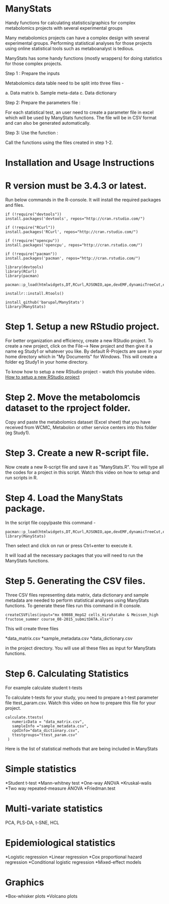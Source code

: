 # ManyStats
Handy functions for calculating statistics/graphics for complex metabolomics projects with several experimental groups

Many metabolomics projects can have a complex design with several experimental groups. Performing statistical analyses for those projects using online statistical tools such as metaboanalyst is tedious. 

ManyStats has some handy functions (mostly wrappers) for doing statistics for those complex projects. 

Step 1 : Prepare the inputs

Metabolomics data table need to be split into three files -

a. Data matrix
b. Sample meta-data
c. Data dictionary

Step 2: Prepare the parameters file :

For each statistical test, an user need to create a parameter file in excel which will be used by ManyStats functions. The file will be in CSV format and can also be generated automatically. 

Step 3: Use the function :

Call the functions using the files created in step 1-2. 

# Installation and Usage Instructions

# R version must be 3.4.3 or latest.

Run below commands in the R-console. It will install the required packages and files. 

```
if (!require("devtools"))
install.packages('devtools', repos="http://cran.rstudio.com/")

if (!require("RCurl"))
install.packages('RCurl', repos="http://cran.rstudio.com/")

if (!require("opencpu"))
install.packages('opencpu', repos="http://cran.rstudio.com/")

if (!require("pacman"))
install.packages('pacman', repos="http://cran.rstudio.com/")

library(devtools)
library(RCurl)
library(pacman)

pacman::p_load(htmlwidgets,DT,RCurl,RJSONIO,ape,devEMF,dynamicTreeCut,extrafont,flextable,ggplot2,ggpubr,ggrepel,grid,gridExtra,installr,magrittr,officer,openxlsx,phytools,plotly,plotrix,rvg,mixOmics)

installr::install.Rtools()

install_github('barupal/ManyStats')
library(ManyStats)

```
# Step 1. Setup a new RStudio project.

For better organization and efficiency, create a new RStudio project. To create a new project, click on the File--> New project and then give it a name eg Study1 or whatever you like. By default R-Projects are save in your home directory which in "My Documents" for Windows. This will create a folder eg Study1 in your home directory. 

To know how to setup a new RStudio project - watch this youtube video. 
[How to setup a new RStudio project](https://www.youtube.com/watch?v=DeUsuMFWmP4&index=2&list=PL3GsOPLfOm7W-j-wswddfoCf2KH5kOSon)

# Step 2. Move the metabolomcis dataset to the rproject folder. 

Copy and paste the metabolomics dataset (Excel sheet) that you have received from WCMC, Metabolon or other service centers into this folder (eg Study1). 

# Step 3. Create a new R-script file.
Now create a new R-script file and save it as "ManyStats.R". You will type all the codes for a project in this script. Watch this video on how to setup and run scripts in R. 

# Step 4. Load the ManyStats package.

In the script file copy/paste this command - 

```
pacman::p_load(htmlwidgets,DT,RCurl,RJSONIO,ape,devEMF,dynamicTreeCut,extrafont,flextable,ggplot2,ggpubr,ggrepel,grid,gridExtra,installr,magrittr,officer,openxlsx,phytools,plotly,plotrix,rvg,mixOmics) 
library(ManyStats)
```

Then select and click on run or press Ctrl+enter to execute it. 

It will load all the necessary packages that you will need to run the ManyStats functions. 

# Step 5. Generating the CSV files. 
Three CSV files representing data matrix, data dictionary and sample metadata are needed to perform statistical analyses using ManyStats functions. To generate these files run this command in R console. 

```
createCSVFiles(input="mx 69088_HepG2 cells_Hirahatake & Meissen_high fructose_summer course_08-2015_submitDATA.xlsx")
```
This will create three files 

*data_matrix.csv
*sample_metadata.csv
*data_dictionary.csv

in the project directory. You will use all these files as input for ManyStats functions. 

# Step 6. Calculating Statistics

For example calculate student t-tests

To calculate t-tests for your study, you need to prepare a t-test parameter file ttest_param.csv. 
Watch this video on how to prepare this file for your project. 

```
calculate.ttests(
   numericData = "data_matrix.csv",
   sampleInfo ="sample_metadata.csv",
   cpdInfo="data_dictionary.csv",
   ttestgroups="ttest_param.csv"
 )

```

Here is the list of statistical methods that are being included in ManyStats

# Simple statistics 

*Student t-test
*Mann-whitney test
*One-way ANOVA
*Kruskal-walis
*Two way repeated-measure ANOVA
*Friedman.test 

# Multi-variate statistics
PCA, PLS-DA, t-SNE, HCL

# Epidemiological statistics 

*Logistic regression
*Linear regression
*Cox proportional hazard regression
*Conditional logistic regression
*Mixed-effect models

# Graphics 

*Box-whisker plots
*Volcano plots

